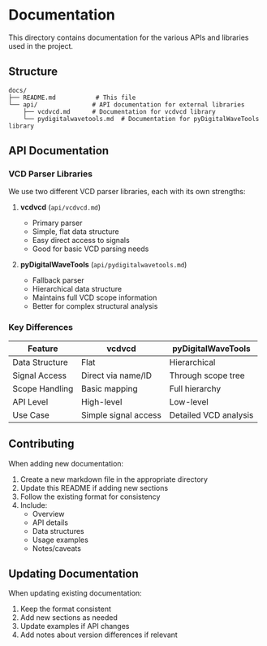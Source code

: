 # Documentation

This directory contains documentation for the various APIs and libraries used in the project.

## Structure

```
docs/
├── README.md           # This file
└── api/               # API documentation for external libraries
    ├── vcdvcd.md      # Documentation for vcdvcd library
    └── pydigitalwavetools.md  # Documentation for pyDigitalWaveTools library
```

## API Documentation

### VCD Parser Libraries
We use two different VCD parser libraries, each with its own strengths:

1. **vcdvcd** (`api/vcdvcd.md`)
   - Primary parser
   - Simple, flat data structure
   - Easy direct access to signals
   - Good for basic VCD parsing needs

2. **pyDigitalWaveTools** (`api/pydigitalwavetools.md`)
   - Fallback parser
   - Hierarchical data structure
   - Maintains full VCD scope information
   - Better for complex structural analysis

### Key Differences

| Feature | vcdvcd | pyDigitalWaveTools |
|---------|--------|-------------------|
| Data Structure | Flat | Hierarchical |
| Signal Access | Direct via name/ID | Through scope tree |
| Scope Handling | Basic mapping | Full hierarchy |
| API Level | High-level | Low-level |
| Use Case | Simple signal access | Detailed VCD analysis |

## Contributing

When adding new documentation:
1. Create a new markdown file in the appropriate directory
2. Update this README if adding new sections
3. Follow the existing format for consistency
4. Include:
   - Overview
   - API details
   - Data structures
   - Usage examples
   - Notes/caveats

## Updating Documentation

When updating existing documentation:
1. Keep the format consistent
2. Add new sections as needed
3. Update examples if API changes
4. Add notes about version differences if relevant 